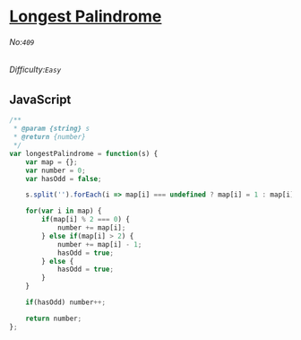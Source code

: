 # [Longest Palindrome](https://leetcode.com/problems/longest-palindrome/)
###### No:`409`
###### Difficulty:`Easy`
## JavaScript

```javascript
/**
 * @param {string} s
 * @return {number}
 */
var longestPalindrome = function(s) {
    var map = {};
    var number = 0;
    var hasOdd = false;

    s.split('').forEach(i => map[i] === undefined ? map[i] = 1 : map[i]++);

    for(var i in map) {
        if(map[i] % 2 === 0) {
            number += map[i];
        } else if(map[i] > 2) {
            number += map[i] - 1;
            hasOdd = true;
        } else {
            hasOdd = true;
        }
    }

    if(hasOdd) number++;

    return number;
};
```

